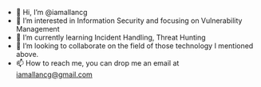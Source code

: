 - 👋 Hi, I’m @iamallancg
- 👀 I’m interested in Information Security and focusing on Vulnerability Management
- 🌱 I’m currently learning Incident Handling, Threat Hunting
- 💞️ I’m looking to collaborate on the field of those technology I mentioned above.
- 📫 How to reach me, you can drop me an email at iamallancg@gmail.com

<!---
iamallancg/iamallancg is a ✨ special ✨ repository because its `README.md` (this file) appears on your GitHub profile.
You can click the Preview link to take a look at your changes.
--->
